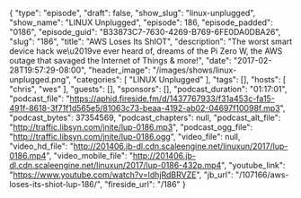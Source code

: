 {
  "type": "episode",
  "draft": false,
  "show_slug": "linux-unplugged",
  "show_name": "LINUX Unplugged",
  "episode": 186,
  "episode_padded": "0186",
  "episode_guid": "B33873C7-7630-4269-B769-6FE0DA0DBA26",
  "slug": "186",
  "title": "AWS Loses Its ShIOT",
  "description": "The worst smart device hack we\u2019ve ever heard of, dreams of the Pi Zero W, the AWS outage that savaged the Internet of Things & more!",
  "date": "2017-02-28T19:57:29-08:00",
  "header_image": "/images/shows/linux-unplugged.png",
  "categories": [
    "LINUX Unplugged"
  ],
  "tags": [],
  "hosts": [
    "chris",
    "wes"
  ],
  "guests": [],
  "sponsors": [],
  "podcast_duration": "01:17:01",
  "podcast_file": "https://aphid.fireside.fm/d/1437767933/f31a453c-fa15-491f-8618-3f71f1d565e5/81063c73-beaa-4192-ab02-04697f10098f.mp3",
  "podcast_bytes": 37354569,
  "podcast_chapters": null,
  "podcast_alt_file": "http://traffic.libsyn.com/jnite/lup-0186.mp3",
  "podcast_ogg_file": "http://traffic.libsyn.com/jnite/lup-0186.ogg",
  "video_file": null,
  "video_hd_file": "http://201406.jb-dl.cdn.scaleengine.net/linuxun/2017/lup-0186.mp4",
  "video_mobile_file": "http://201406.jb-dl.cdn.scaleengine.net/linuxun/2017/lup-0186-432p.mp4",
  "youtube_link": "https://www.youtube.com/watch?v=ldhjRdBRVZE",
  "jb_url": "/107166/aws-loses-its-shiot-lup-186/",
  "fireside_url": "/186"
}

